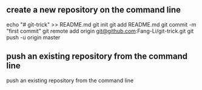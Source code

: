 ## create a new repository on the command line

echo "# git-trick" >> README.md
git init
git add README.md
git commit -m "first commit"
git remote add origin git@github.com:Fang-Li/git-trick.git
git push -u origin master


## push an existing repository from the command line

push an existing repository from the command line
